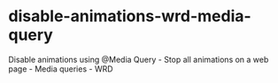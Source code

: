 # disable-animations-wrd-media-query
Disable animations using @Media Query -  Stop all animations on a web page - Media queries - WRD

